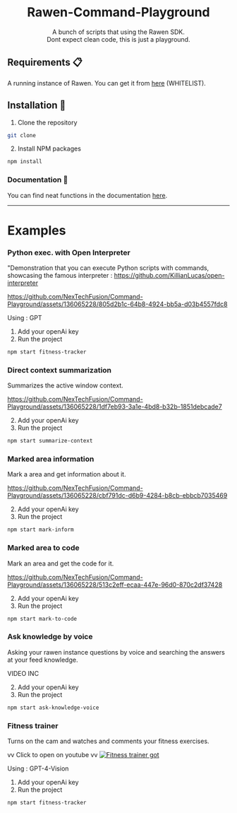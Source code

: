 <div align="center">
<h1>  Rawen-Command-Playground  </h1>
  A bunch of scripts that using the Rawen SDK. <br/>
  Dont expect clean code, this is just a playground.
</div>


## Requirements :clipboard:
A running instance of Rawen. You can get it from <a href="https://rawen.io/">here</a> (WHITELIST).

## Installation :wrench:
1. Clone the repository
```sh
git clone
```

2. Install NPM packages
```sh
npm install
```



### Documentation :book:
You can find neat functions in the documentation <a href="https://rawen.io/docs">here</a>.


-----

# Examples

### Python exec. with Open Interpreter
"Demonstration that you can execute Python scripts with commands, showcasing the famous interpreter : https://github.com/KillianLucas/open-interpreter



https://github.com/NexTechFusion/Command-Playground/assets/136065228/805d2b1c-64b8-4924-bb5a-d03b4557fdc8


Using : GPT

1. Add your openAi key
2. Run the project


```sh
npm start fitness-tracker
```


###  Direct context summarization
Summarizes the active window context.

https://github.com/NexTechFusion/Command-Playground/assets/136065228/1df7eb93-3a1e-4bd8-b32b-1851debcade7


2. Add your openAi key
1. Run the project

```sh
npm start summarize-context
```

###  Marked area information
Mark a area and get information about it.


https://github.com/NexTechFusion/Command-Playground/assets/136065228/cbf791dc-d6b9-4284-b8cb-ebbcb7035469


2. Add your openAi key
1. Run the project

```sh
npm start mark-inform
```

### Marked area to code
Mark an area and get the code for it.

https://github.com/NexTechFusion/Command-Playground/assets/136065228/513c2eff-ecaa-447e-96d0-870c2df37428

2. Add your openAi key
1. Run the project

```sh
npm start mark-to-code
```


### Ask knowledge by voice
Asking your rawen instance questions by voice and searching the answers at your feed knowledge.

VIDEO INC


2. Add your openAi key
1. Run the project

```sh
npm start ask-knowledge-voice
```

### Fitness trainer
Turns on the cam and watches and comments your fitness exercises.

vv Click to open on youtube vv
[![Fitness trainer got](http://img.youtube.com/vi/qKKtsUFFxTU/0.jpg)](http://www.youtube.com/watch?v=qKKtsUFFxTU "Fitness trainer")


Using : GPT-4-Vision

1. Add your openAi key
2. Run the project


```sh
npm start fitness-tracker
```
